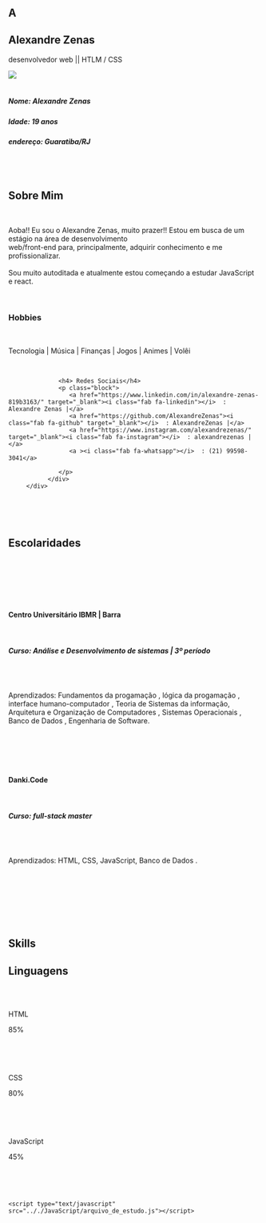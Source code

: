 <!DOCTYPE html>
<html>
<head>
   <title>portifólio</title>
<!-- MetaTags-->
   <meta charset="utf-8">
   <meta name="viewport" content="width=device-width,inital-scale=1.0,maximun-scale=1.0">
   <meta name="keywords" content="">
<!--links-->
   <link rel="stylesheet" type="text/css" href=".././css/portifólio.CSS" >
</head >
<body>
<!--menu-->
   <header>
   </header>
<!--section 01-->
   <section class="section01">
   <!--overlay-->
      <div class="overlay"></div>
   <!--container 01-->
      <div class="container01">
         <div class="h1_a1"> 
            <div class="h1_a">
               <h2> A </h2>
            </div>
         </div>
         <div>
            <h1>Alexandre Zenas</h1>
         </div>
         <div>
            <p>
               desenvolvedor web || HTLM / CSS
            </p>
         </div>
      </div>
      <!--clear-->
      <div class="clear"></div>
   </section>

<!--section 02-->
   <section class="section02">
      <!--container 03-->
      <div class="container03">
         <div class="box_foto_na_sala">
            <img src=".././fotos/foto_ano_novo.jpg">
         </div>
         <div class="box_informações">
            <div class="line-text">
               <div></div>
            </div><br>
            <h5>Nome: Alexandre Zenas</h5>
            <h5>Idade: 19 anos</h5>
            <h5>endereço: Guaratiba/RJ</h5>
            <i class="fas fa-external-link"></i>
            <a href="https://www.linkedin.com/in/alexandre-zenas-819b3163/" target="_blank"><i class="fab fa-linkedin"></i></a>
            <a href="https://github.com/AlexandreZenas"><i class="fab fa-github" target="_blank"></i></a>
            <a href="https://www.instagram.com/alexandrezenas/" target="_blank"><i class="fab fa-instagram"></i></a>
         </div>
         <!--clear-->
         <div class="clear"></div>
      </div>
      <!--container 02-->
         <div class="container02">
            <i class="fas fa-bars bars2" ></i>
            <!--conteudo-->
               <div class="conteudo">
                  <!--parte 01-->
                     <i class="fal fa-bookmark"></i><br>
                     <div class="line-text">
                        <div></div>
                     </div><br>
                     <h2> Sobre Mim </h2><br>            
                     <p>Aoba!! Eu sou o Alexandre Zenas, muito prazer!!
                     Estou em busca de um estágio na área de desenvolvimento <br> web/front-end
                     para, principalmente, adquirir conhecimento e me profissionalizar.<br><br>
                     Sou muito autoditada e atualmente estou começando a estudar JavaScript e react.</p>
                  <!--parte 02-->   
                     <i class="fal fa-baseball-ball"></i><br>
                     <div class="line-text">
                        <div></div>
                     </div>
                     <h3>Hobbies</h3><br>
                     <p>Tecnologia | Música | Finanças | Jogos | Animes | Volêi</p>
                  <!--parte 03-->
                  <i class="fas fa-chalkboard-teacher"></i><br>
                     <div class="line-text line03">
                        <div></div>
                        <!--clear-->
                        <div class="clear"></div>
                     </div>


                  <h4> Redes Sociais</h4>
                  <p class="block">
                     <a href="https://www.linkedin.com/in/alexandre-zenas-819b3163/" target="_blank"><i class="fab fa-linkedin"></i>  : Alexandre Zenas |</a>   
                     <a href="https://github.com/AlexandreZenas"><i class="fab fa-github" target="_blank"></i>  : AlexandreZenas |</a>   
                     <a href="https://www.instagram.com/alexandrezenas/" target="_blank"><i class="fab fa-instagram"></i>  : alexandrezenas |</a>
                     <a ><i class="fab fa-whatsapp"></i>  : (21) 99598-3041</a>
                  
                  </p>                       
               </div>            
         </div>
   </section>
<!--section 03-->
   <section class="section03">
      <div class="containerS301">
            <div class="S3parte01">
               <i class="fal fa-lightbulb-on"></i><br><BR><br>
               <h2>Escolaridades</h2><BR><BR><BR>
            </div>
            <div class="S3parte02">
               <div class="line-text"><div></div></div><br><br>
               <h4>Centro Universitário IBMR | Barra </h4><BR>
               <h5>Curso: Análise e Desenvolvimento de sistemas | 3º período</h5><br><BR>
               <p>Aprendizados: Fundamentos da progamação , lógica da progamação , interface humano-computador , Teoria de Sistemas da informação, 
               Arquitetura e Organização de Computadores , Sistemas Operacionais , Banco de Dados , Engenharia de Software.</p>
               <br> <br>
            </div>
            <div class="S3parte02">
               <div class="line-text"><div></div></div><br><br>
               <h4>Danki.Code</h4><BR>
               <h5>Curso: full-stack master</h5><br><BR>
               <p>Aprendizados: HTML, CSS, JavaScript, Banco de Dados .</p>
               <br> <br>
            </div>
      </div>
      <div class="containerS302">
         <div class="S3parte03">
            <i class="fal fa-star"></i><br>
            <div class="line-text"><div></div></div><br><br><br>
            <h2>Skills</h2>
         </div>
         <div class="S3parte04">
            <h2>Linguagens</h2>
               <div class="line-text line-textS3 "><div></div></div><br><br>
               <div class="div_line">
               <p>HTML</p> <p class="porcentagem">85%</p>
               <div class="line-text lineS3"><div class="line_One"></div></div><br><br><br>
            </div>
            <div class="div_line">
               <p>CSS</p><p class="porcentagem">80%</p>
               <div class="line-text lineS3 "><div class="line_Two"></div></div><br><br><br>
            </div>
            <div class="div_line">
               <p>JavaScript</p><p class="porcentagem">45%</p>
               <div class="line-text lineS3"><div class="line_Three"></div></div><br><br><br>
            </div>
         </div>
         <div class="sinais">
            <i class="fal fa-less-than"></i>
            <i class="fal fa-greater-than"></i>
         </div>
      </div>
   </section>

   
   
   <script src="https://code.jquery.com/jquery-3.6.0.min.js"></script>
	<script type="text/javascript" src=".././JavaScript/arquivo_de_estudo.js"></script>
</body>
</html>
